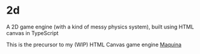 # 2d
A 2D game engine (with a kind of messy physics system), built using HTML canvas in TypeScript

This is the precursor to my (WIP) HTML Canvas game engine [Maquina](https://github.com/xjarlie/maquina)
